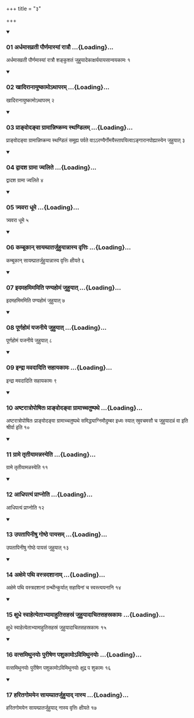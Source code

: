 +++
title = "३"

+++

<div class="js_include" includetitle="true" newlevelforh1="3" unfilled="" url="/vedAH_sAma/kauthumam/sUtram/drAhyAyaNaH/khAdira-gRhyam/vishvAsa-prastutiH/4/3/01_ardhamAsavratI_paurNamAsyAM_rAtrau.md">
<details open><summary><h3>01 अर्धमासव्रती पौर्णमास्यां रात्रौ ...{Loading}...</h3></summary>

अर्धमासव्रती पौर्णमास्यां रात्रौ शङ्कुशतं जुहुयादेकाक्षर्ययायसान्वयकामः १
</details>
</div>

<div class="js_include collapsed" newlevelforh1="4" title="Oldenberg" url="/vedAH_sAma/kauthumam/sUtram/drAhyAyaNaH/khAdira-gRhyam/sarvASh_TIkAH/4/3/01_ardhamAsavratI_paurNamAsyAM_rAtrau.md"> </div>

<div class="js_include" includetitle="true" newlevelforh1="3" unfilled="" url="/vedAH_sAma/kauthumam/sUtram/drAhyAyaNaH/khAdira-gRhyam/vishvAsa-prastutiH/4/3/02_khAdirAnAyuShkAmo-thAparam.md">
<details open><summary><h3>02 खादिरानायुष्कामोऽथापरम् ...{Loading}...</h3></summary>

खादिरानायुष्कामोऽथापरम् २
</details>
</div>

<div class="js_include collapsed" newlevelforh1="4" title="Oldenberg" url="/vedAH_sAma/kauthumam/sUtram/drAhyAyaNaH/khAdira-gRhyam/sarvASh_TIkAH/4/3/02_khAdirAnAyuShkAmo-thAparam.md"> </div>

<div class="js_include" includetitle="true" newlevelforh1="3" unfilled="" url="/vedAH_sAma/kauthumam/sUtram/drAhyAyaNaH/khAdira-gRhyam/vishvAsa-prastutiH/4/3/03_prA~Nvoda~NvA_grAmAnniShkramya_sthaNDilam.md">
<details open><summary><h3>03 प्राङ्वोदङ्वा ग्रामान्निष्क्रम्य स्थण्डिलम् ...{Loading}...</h3></summary>

प्राङ्वोदङ्वा ग्रामान्निष्क्रम्य स्थण्डिलं समूह्य पर्वते वाऽऽरण्यैर्गोमयैस्तापयित्वाऽङ्गारानपोह्यास्येन जुहुयात् ३
</details>
</div>

<div class="js_include collapsed" newlevelforh1="4" title="Oldenberg" url="/vedAH_sAma/kauthumam/sUtram/drAhyAyaNaH/khAdira-gRhyam/sarvASh_TIkAH/4/3/03_prA~Nvoda~NvA_grAmAnniShkramya_sthaNDilam.md"> </div>

<div class="js_include" includetitle="true" newlevelforh1="3" unfilled="" url="/vedAH_sAma/kauthumam/sUtram/drAhyAyaNaH/khAdira-gRhyam/vishvAsa-prastutiH/4/3/04_dvAdasha_grAmA_jvalite.md">
<details open><summary><h3>04 द्वादश ग्रामा ज्वलिते ...{Loading}...</h3></summary>

द्वादश ग्रामा ज्वलिते ४
</details>
</div>

<div class="js_include collapsed" newlevelforh1="4" title="Oldenberg" url="/vedAH_sAma/kauthumam/sUtram/drAhyAyaNaH/khAdira-gRhyam/sarvASh_TIkAH/4/3/04_dvAdasha_grAmA_jvalite.md"> </div>

<div class="js_include" includetitle="true" newlevelforh1="3" unfilled="" url="/vedAH_sAma/kauthumam/sUtram/drAhyAyaNaH/khAdira-gRhyam/vishvAsa-prastutiH/4/3/05_tryavarA_dhUme.md">
<details open><summary><h3>05 त्र्यवरा धूमे ...{Loading}...</h3></summary>

त्र्यवरा धूमे ५
</details>
</div>

<div class="js_include collapsed" newlevelforh1="4" title="Oldenberg" url="/vedAH_sAma/kauthumam/sUtram/drAhyAyaNaH/khAdira-gRhyam/sarvASh_TIkAH/4/3/05_tryavarA_dhUme.md"> </div>

<div class="js_include" includetitle="true" newlevelforh1="3" unfilled="" url="/vedAH_sAma/kauthumam/sUtram/drAhyAyaNaH/khAdira-gRhyam/vishvAsa-prastutiH/4/3/06_kambUkAn_sAyamprAtarjuhuyAnnAsya_vRttiH.md">
<details open><summary><h3>06 कम्बूकान् सायम्प्रातर्जुहुयान्नास्य वृत्तिः ...{Loading}...</h3></summary>

कम्बूकान् सायम्प्रातर्जुहुयान्नास्य वृत्तिः क्षीयते ६
</details>
</div>

<div class="js_include collapsed" newlevelforh1="4" title="Oldenberg" url="/vedAH_sAma/kauthumam/sUtram/drAhyAyaNaH/khAdira-gRhyam/sarvASh_TIkAH/4/3/06_kambUkAn_sAyamprAtarjuhuyAnnAsya_vRttiH.md"> </div>

<div class="js_include" includetitle="true" newlevelforh1="3" unfilled="" url="/vedAH_sAma/kauthumam/sUtram/drAhyAyaNaH/khAdira-gRhyam/vishvAsa-prastutiH/4/3/07_idamahamimamiti_paNyahomaM_juhuyAt.md">
<details open><summary><h3>07 इदमहमिममिति पण्यहोमं जुहुयात् ...{Loading}...</h3></summary>

इदमहमिममिति पण्यहोमं जुहुयात् ७
</details>
</div>

<div class="js_include collapsed" newlevelforh1="4" title="Oldenberg" url="/vedAH_sAma/kauthumam/sUtram/drAhyAyaNaH/khAdira-gRhyam/sarvASh_TIkAH/4/3/07_idamahamimamiti_paNyahomaM_juhuyAt.md"> </div>

<div class="js_include" includetitle="true" newlevelforh1="3" unfilled="" url="/vedAH_sAma/kauthumam/sUtram/drAhyAyaNaH/khAdira-gRhyam/vishvAsa-prastutiH/4/3/08_pUrNahomaM_yajanIye_juhuyAt.md">
<details open><summary><h3>08 पूर्णहोमं यजनीये जुहुयात् ...{Loading}...</h3></summary>

पूर्णहोमं यजनीये जुहुयात् ८
</details>
</div>

<div class="js_include collapsed" newlevelforh1="4" title="Oldenberg" url="/vedAH_sAma/kauthumam/sUtram/drAhyAyaNaH/khAdira-gRhyam/sarvASh_TIkAH/4/3/08_pUrNahomaM_yajanIye_juhuyAt.md"> </div>

<div class="js_include" includetitle="true" newlevelforh1="3" unfilled="" url="/vedAH_sAma/kauthumam/sUtram/drAhyAyaNaH/khAdira-gRhyam/vishvAsa-prastutiH/4/3/09_indrA_mavadAditi_sahAyakAmaH.md">
<details open><summary><h3>09 इन्द्रा मवदादिति सहायकामः ...{Loading}...</h3></summary>

इन्द्रा मवदादिति सहायकामः ९
</details>
</div>

<div class="js_include collapsed" newlevelforh1="4" title="Oldenberg" url="/vedAH_sAma/kauthumam/sUtram/drAhyAyaNaH/khAdira-gRhyam/sarvASh_TIkAH/4/3/09_indrA_mavadAditi_sahAyakAmaH.md"> </div>

<div class="js_include" includetitle="true" newlevelforh1="3" unfilled="" url="/vedAH_sAma/kauthumam/sUtram/drAhyAyaNaH/khAdira-gRhyam/vishvAsa-prastutiH/4/3/10_aShTarAtropoShitaH_prA~Nvoda~NvA_grAmAchchatuSh.md">
<details open><summary><h3>10 अष्टरात्रोपोषितः प्राङ्वोदङ्वा ग्रामाच्चतुष्पथे ...{Loading}...</h3></summary>

अष्टरात्रोपोषितः प्राङ्वोदङ्वा ग्रामाच्चतुष्पथे समिद्ध्याग्निमौदुम्बर इध्मः स्यात् स्रुवचमसौ च जुहुयादन्नं वा इति श्रीर्वा इति १०
</details>
</div>

<div class="js_include collapsed" newlevelforh1="4" title="Oldenberg" url="/vedAH_sAma/kauthumam/sUtram/drAhyAyaNaH/khAdira-gRhyam/sarvASh_TIkAH/4/3/10_aShTarAtropoShitaH_prA~Nvoda~NvA_grAmAchchatuSh.md"> </div>

<div class="js_include" includetitle="true" newlevelforh1="3" unfilled="" url="/vedAH_sAma/kauthumam/sUtram/drAhyAyaNaH/khAdira-gRhyam/vishvAsa-prastutiH/4/3/11_grAme_tRtIyAmannasyeti.md">
<details open><summary><h3>11 ग्रामे तृतीयामन्नस्येति ...{Loading}...</h3></summary>

ग्रामे तृतीयामन्नस्येति ११
</details>
</div>

<div class="js_include collapsed" newlevelforh1="4" title="Oldenberg" url="/vedAH_sAma/kauthumam/sUtram/drAhyAyaNaH/khAdira-gRhyam/sarvASh_TIkAH/4/3/11_grAme_tRtIyAmannasyeti.md"> </div>

<div class="js_include" includetitle="true" newlevelforh1="3" unfilled="" url="/vedAH_sAma/kauthumam/sUtram/drAhyAyaNaH/khAdira-gRhyam/vishvAsa-prastutiH/4/3/12_AdhipatyaM_prApnoti.md">
<details open><summary><h3>12 आधिपत्यं प्राप्नोति ...{Loading}...</h3></summary>

आधिपत्यं प्राप्नोति १२
</details>
</div>

<div class="js_include collapsed" newlevelforh1="4" title="Oldenberg" url="/vedAH_sAma/kauthumam/sUtram/drAhyAyaNaH/khAdira-gRhyam/sarvASh_TIkAH/4/3/12_AdhipatyaM_prApnoti.md"> </div>

<div class="js_include" includetitle="true" newlevelforh1="3" unfilled="" url="/vedAH_sAma/kauthumam/sUtram/drAhyAyaNaH/khAdira-gRhyam/vishvAsa-prastutiH/4/3/13_upatApinIShu_goShThe_pAyasam.md">
<details open><summary><h3>13 उपतापिनीषु गोष्ठे पायसम् ...{Loading}...</h3></summary>

उपतापिनीषु गोष्ठे पायसं जुहुयात् १३
</details>
</div>

<div class="js_include collapsed" newlevelforh1="4" title="Oldenberg" url="/vedAH_sAma/kauthumam/sUtram/drAhyAyaNaH/khAdira-gRhyam/sarvASh_TIkAH/4/3/13_upatApinIShu_goShThe_pAyasam.md"> </div>

<div class="js_include" includetitle="true" newlevelforh1="3" unfilled="" url="/vedAH_sAma/kauthumam/sUtram/drAhyAyaNaH/khAdira-gRhyam/vishvAsa-prastutiH/4/3/14_axeme_pathi_vastradashAnAm.md">
<details open><summary><h3>14 अक्षेमे पथि वस्त्रदशानाम् ...{Loading}...</h3></summary>

अक्षेमे पथि वस्त्रदशानां ग्रन्थीन्कुर्यात् सहायिनां च स्वस्त्ययनानि १४
</details>
</div>

<div class="js_include collapsed" newlevelforh1="4" title="Oldenberg" url="/vedAH_sAma/kauthumam/sUtram/drAhyAyaNaH/khAdira-gRhyam/sarvASh_TIkAH/4/3/14_axeme_pathi_vastradashAnAm.md"> </div>

<div class="js_include" includetitle="true" newlevelforh1="3" unfilled="" url="/vedAH_sAma/kauthumam/sUtram/drAhyAyaNaH/khAdira-gRhyam/vishvAsa-prastutiH/4/3/15_xudhe_svAhetyetAbhyAmAhutisahasraM_juhuyAdAchit.md">
<details open><summary><h3>15 क्षुधे स्वाहेत्येताभ्यामाहुतिसहस्रं जुहुयादाचितसहस्रकामः ...{Loading}...</h3></summary>

क्षुधे स्वाहेत्येताभ्यामाहुतिसहस्रं जुहुयादाचितसहस्रकामः १५
</details>
</div>

<div class="js_include collapsed" newlevelforh1="4" title="Oldenberg" url="/vedAH_sAma/kauthumam/sUtram/drAhyAyaNaH/khAdira-gRhyam/sarvASh_TIkAH/4/3/15_xudhe_svAhetyetAbhyAmAhutisahasraM_juhuyAdAchit.md"> </div>

<div class="js_include" includetitle="true" newlevelforh1="3" unfilled="" url="/vedAH_sAma/kauthumam/sUtram/drAhyAyaNaH/khAdira-gRhyam/vishvAsa-prastutiH/4/3/16_vatsamithunayoH_purISheNa_pashukAmo-vimithunayo.md">
<details open><summary><h3>16 वत्समिथुनयोः पुरीषेण पशुकामोऽविमिथुनयोः ...{Loading}...</h3></summary>

वत्समिथुनयोः पुरीषेण पशुकामोऽविमिथुनयोः क्षुद्र प शुकामः १६
</details>
</div>

<div class="js_include collapsed" newlevelforh1="4" title="Oldenberg" url="/vedAH_sAma/kauthumam/sUtram/drAhyAyaNaH/khAdira-gRhyam/sarvASh_TIkAH/4/3/16_vatsamithunayoH_purISheNa_pashukAmo-vimithunayo.md"> </div>

<div class="js_include" includetitle="true" newlevelforh1="3" unfilled="" url="/vedAH_sAma/kauthumam/sUtram/drAhyAyaNaH/khAdira-gRhyam/vishvAsa-prastutiH/4/3/17_haritagomayena_sAyamprAtarjuhuyAd_nAsya.md">
<details open><summary><h3>17 हरितगोमयेन सायम्प्रातर्जुहुयाद् नास्य ...{Loading}...</h3></summary>

हरितगोमयेन सायम्प्रातर्जुहुयाद् नास्य वृत्तिः क्षीयते १७
</details>
</div>

<div class="js_include collapsed" newlevelforh1="4" title="Oldenberg" url="/vedAH_sAma/kauthumam/sUtram/drAhyAyaNaH/khAdira-gRhyam/sarvASh_TIkAH/4/3/17_haritagomayena_sAyamprAtarjuhuyAd_nAsya.md"> </div>

